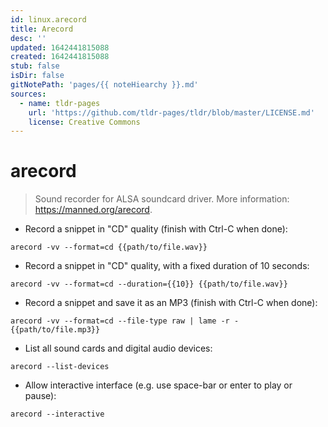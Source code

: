 ```yaml
---
id: linux.arecord
title: Arecord
desc: ''
updated: 1642441815088
created: 1642441815088
stub: false
isDir: false
gitNotePath: 'pages/{{ noteHiearchy }}.md'
sources:
  - name: tldr-pages
    url: 'https://github.com/tldr-pages/tldr/blob/master/LICENSE.md'
    license: Creative Commons
---
```

# arecord

> Sound recorder for ALSA soundcard driver.
> More information: <https://manned.org/arecord>.

- Record a snippet in "CD" quality (finish with Ctrl-C when done):

`arecord -vv --format=cd {{path/to/file.wav}}`

- Record a snippet in "CD" quality, with a fixed duration of 10 seconds:

`arecord -vv --format=cd --duration={{10}} {{path/to/file.wav}}`

- Record a snippet and save it as an MP3 (finish with Ctrl-C when done):

`arecord -vv --format=cd --file-type raw | lame -r - {{path/to/file.mp3}}`

- List all sound cards and digital audio devices:

`arecord --list-devices`

- Allow interactive interface (e.g. use space-bar or enter to play or pause):

`arecord --interactive`

